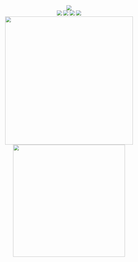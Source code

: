 <div align="center">
  <img src="https://www.codewars.com/users/Decimoz/badges/large" />
  <div>
  <img src="https://img.shields.io/badge/c++-%2300599C.svg?style=for-the-badge&logo=c%2B%2B&logoColor=white"/>
  <img src="https://img.shields.io/badge/Java-ED8B00?style=for-the-badge&logo=openjdk&logoColor=white"/>
  <img src="https://img.shields.io/badge/python-3670A0?style=for-the-badge&logo=python&logoColor=ffdd54"/>
  <img src="https://img.shields.io/badge/typescript-%23007ACC.svg?style=for-the-badge&logo=typescript&logoColor=white"/>
  </div>
  <div align="center">
   <img width="400" src="https://github-readme-stats.vercel.app/api?username=decimozs&count_private=true&include_all_commits=true&show_icons=true&hide_border=true&title_color=58A6FF&icon_color=1F6FEB&text_color=C3D1D9&bg_color=0D1117" />
   <img width="350" src="https://github-readme-stats.vercel.app/api/top-langs/?username=decimozs&layout=compact&langs_count=8&theme=onedark&hide_border=true&hide=html,java,css,scss,pug,json,jsx,other,java&title_color=58A6FF&icon_color=1F6FEB&text_color=C3D1D9&bg_color=0D1117" />
  </div>
</div>
